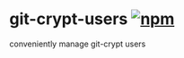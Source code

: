 # git-crypt-users [![npm](https://img.shields.io/npm/v/git-crypt-ls-users.svg?maxAge=2592000)](https://www.npmjs.com/package/git-crypt-ls-users)

conveniently manage git-crypt users
